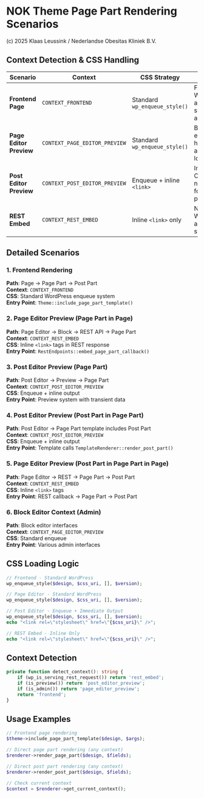 # NOK Theme Page Part Rendering Scenarios
(c) 2025 Klaas Leussink / Nederlandse Obesitas Kliniek B.V.

## Context Detection & CSS Handling

| Scenario | Context | CSS Strategy | Why |
|----------|---------|--------------|-----|
| **Frontend Page** | `CONTEXT_FRONTEND` | Standard `wp_enqueue_style()` | Full WordPress asset system available |
| **Page Editor Preview** | `CONTEXT_PAGE_EDITOR_PREVIEW` | Standard `wp_enqueue_style()` | Block editor handles asset loading |
| **Post Editor Preview** | `CONTEXT_POST_EDITOR_PREVIEW` | Enqueue + inline `<link>` | Immediate CSS needed for preview |
| **REST Embed** | `CONTEXT_REST_EMBED` | Inline `<link>` only | No WordPress asset system |

## Detailed Scenarios

### 1. Frontend Rendering
**Path**: Page → Page Part → Post Part  
**Context**: `CONTEXT_FRONTEND`  
**CSS**: Standard WordPress enqueue system  
**Entry Point**: `Theme::include_page_part_template()`

### 2. Page Editor Preview (Page Part in Page)
**Path**: Page Editor → Block → REST API → Page Part  
**Context**: `CONTEXT_REST_EMBED`  
**CSS**: Inline `<link>` tags in REST response  
**Entry Point**: `RestEndpoints::embed_page_part_callback()`

### 3. Post Editor Preview (Page Part)
**Path**: Post Editor → Preview → Page Part  
**Context**: `CONTEXT_POST_EDITOR_PREVIEW`  
**CSS**: Enqueue + inline output  
**Entry Point**: Preview system with transient data

### 4. Post Editor Preview (Post Part in Page Part)
**Path**: Post Editor → Page Part template includes Post Part  
**Context**: `CONTEXT_POST_EDITOR_PREVIEW`  
**CSS**: Enqueue + inline output  
**Entry Point**: Template calls `TemplateRenderer::render_post_part()`

### 5. Page Editor Preview (Post Part in Page Part in Page)
**Path**: Page Editor → REST → Page Part → Post Part  
**Context**: `CONTEXT_REST_EMBED`  
**CSS**: Inline `<link>` tags  
**Entry Point**: REST callback → Page Part → Post Part

### 6. Block Editor Context (Admin)
**Path**: Block editor interfaces  
**Context**: `CONTEXT_PAGE_EDITOR_PREVIEW`  
**CSS**: Standard enqueue  
**Entry Point**: Various admin interfaces

## CSS Loading Logic

```php
// Frontend - Standard WordPress
wp_enqueue_style($design, $css_uri, [], $version);

// Page Editor - Standard WordPress  
wp_enqueue_style($design, $css_uri, [], $version);

// Post Editor - Enqueue + Immediate Output
wp_enqueue_style($design, $css_uri, [], $version);
echo "<link rel=\"stylesheet\" href=\"{$css_uri}\" />";

// REST Embed - Inline Only
echo "<link rel=\"stylesheet\" href=\"{$css_uri}\" />";
```

## Context Detection

```php
private function detect_context(): string {
    if (wp_is_serving_rest_request()) return 'rest_embed';
    if (is_preview()) return 'post_editor_preview'; 
    if (is_admin()) return 'page_editor_preview';
    return 'frontend';
}
```

## Usage Examples

```php
// Frontend page rendering
$theme->include_page_part_template($design, $args);

// Direct page part rendering (any context)
$renderer->render_page_part($design, $fields);

// Direct post part rendering (any context)  
$renderer->render_post_part($design, $fields);

// Check current context
$context = $renderer->get_current_context();
```